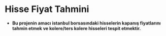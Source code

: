 # Hisse Fiyat Tahmini

* **Bu projenin amacı istanbul borsasındaki hisselerin kapanış fiyatlarını tahmin etmek ve kolere/ters kolere hisseleri tespit etmektir.**
